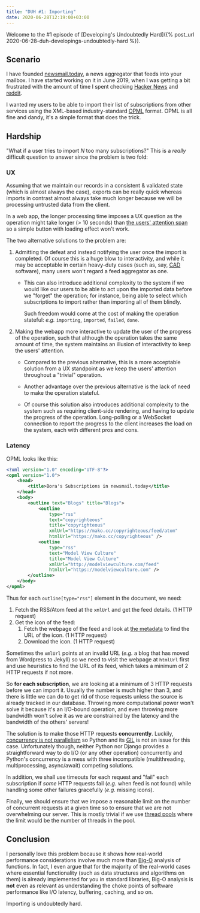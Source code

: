 ```yaml
---
title: "DUH #1: Importing"
date: 2020-06-28T12:19:00+03:00
---
```


Welcome to the #1 episode of [Developing's Undoubtedly Hard]({% post_url 2020-06-28-duh-developings-undoubtedly-hard %}).

## Scenario
I have founded [newsmail.today](https://newsmail.today/), a news aggregator that feeds into your mailbox. I have started working on it in June 2019, when I was getting a bit frustrated with the amount of time I spent checking [Hacker News](https://news.ycombinator.com/) and [reddit](https://www.reddit.com/).

I wanted my users to be able to import their list of subscriptions from other services using the XML-based industry-standard [OPML](https://en.wikipedia.org/wiki/OPML) format. OPML is all fine and dandy, it's a simple format that does the trick.

## Hardship
"What if a user tries to import _N_ too many subscriptions?" This is a _really_ difficult question to answer since the problem is two fold:

### UX
Assuming that we maintain our records in a consistent & validated state (which is almost always the case), exports can be really quick whereas imports in contrast almost always take much longer because we will be processing untrusted data from the client.

In a web app, the longer processing time imposes a UX question as the operation might take longer (> 10 seconds) than [the users' attention span](https://www.nngroup.com/articles/response-times-3-important-limits/) so a simple button with loading effect won't work.

The two alternative solutions to the problem are:

1. Admitting the defeat and instead notifying the user once the import is completed. Of course this is a huge blow to interactivity, and while it may be acceptable in certain heavy-duty cases (such as, say, [CAD](https://en.wikipedia.org/wiki/Computer-aided_design) software), many users won't regard a feed aggregator as one.

   - This can also introduce additional complexity to the system if we would like our users to be able to act upon the imported data before we "forget" the operation; for instance, being able to select which subscriptions to import rather than importing all of them blindly.

      Such freedom would come at the cost of making the operation stateful: _e.g._ `importing`, `imported`, `failed`, `done`.

2. Making the webapp more interactive to update the user of the progress of the operation, such that although the operation takes the same amount of time, the system maintains an illusion of interactivity to keep the users' attention.

   - Compared to the previous alternative, this is a more acceptable solution from a UX standpoint as we keep the users' attention throughout a "trivial" operation.

   - Another advantage over the previous alternative is the lack of need to make the operation stateful.

   - Of course this solution also introduces additional complexity to the system such as requiring client-side rendering, and having to update the progress of the operation. Long-polling or a WebSocket connection to report the progress to the client increases the load on the system, each with different pros and cons.

### Latency
OPML looks like this:
```xml
<?xml version="1.0" encoding="UTF-8"?>
<opml version="1.0">
    <head>
        <title>Bora's Subscriptions in newsmail.today</title>
    </head>
    <body>
        <outline text="Blogs" title="Blogs">
            <outline
                type="rss"
                text="copyrighteous"
                title="copyrighteous"
                xmlUrl="https://mako.cc/copyrighteous/feed/atom"
                htmlUrl="https://mako.cc/copyrighteous" />
            <outline
                type="rss"
                text="Model View Culture"
                title="Model View Culture"
                xmlUrl="http://modelviewculture.com/feed"
                htmlUrl="https://modelviewculture.com" />
        </outline>
    </body>
</opml>
```

Thus for each `outline[type="rss"]` element in the document, we need:

1. Fetch the RSS/Atom feed at the `xmlUrl` and get the feed details. (1 HTTP request)
2. Get the icon of the feed:
   1. Fetch the webpage of the feed and look at [the metadata](https://bitsofco.de/all-about-favicons-and-touch-icons/) to find the URL of the icon. (1 HTTP request)
   2. Download the icon. (1 HTTP request)

Sometimes the `xmlUrl` points at an invalid URL (_e.g._ a blog that has moved from Wordpress to Jekyll) so we need to visit the webpage at `htmlUrl` first and use heuristics to find the URL of its feed, which takes a minimum of 2 HTTP requests if not more.

So **for each subscription**, we are looking at a minimum of 3 HTTP requests before we can import it. Usually the number is much higher than 3, and there is little we can do to get rid of those requests unless the source is already tracked in our database. Throwing more computational power won't solve it because it's an I/O-bound operation, and even throwing more bandwidth won't solve it as we are constrained by the latency and the bandwidth of the others' servers!

The solution is to make those HTTP requests **concurrently**. Luckily, [concurrency is not parallelism](https://blog.golang.org/waza-talk) so Python and its [GIL](https://wiki.python.org/moin/GlobalInterpreterLock) is not an issue for this case. Unfortunately though, neither Python nor Django provides a straightforward way to do I/O (or any other operation) concurrently and Python's concurrency is a mess with three incompatible (multithreading, multiprocessing, async/await) competing solutions.

In addition, we shall use timeouts for each request and "fail" each subscription if _some_ HTTP requests fail (_e.g._ when feed is not found) while handling some other failures gracefully (_e.g._ missing icons).

Finally, we should ensure that we impose a reasonable limit on the number of concurrent requests at a given time so to ensure that we are not overwhelming our server. This is mostly trivial if we use [thread pools](https://docs.python.org/3/library/concurrent.futures.html#concurrent.futures.ThreadPoolExecutor) where the limit would be the number of threads in the pool.

## Conclusion
I personally love this problem because it shows how real-world performance considerations involve much more than [Big-O](https://en.wikipedia.org/wiki/Big_O_notation) analysis of functions. In fact, I even argue that for the majority of the real-world cases where essential functionality (such as data structures and algorithms on them) is already implemented for you in standard libraries, Big-O analysis is **not** even as relevant as understanding the choke points of software performance like I/O latency, buffering, caching, and so on.

Importing is undoubtedly hard.

